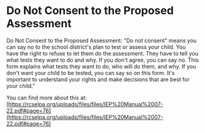 # Do Not Consent to the Proposed Assessment
Do Not Consent to the Proposed Assessment: "Do not consent" means you can say no to the school district's plan to test or assess your child. You have the right to refuse to let them do the assessment. They have to tell you what tests they want to do and why. If you don't agree, you can say no. This form explains what tests they want to do, who will do them, and why. If you don't want your child to be tested, you can say so on this form. It's important to understand your rights and make decisions that are best for your child."

You can find more about this at: [https://rcselpa.org/uploads/files/files/IEP%20Manual%2007-22.pdf#page=76](https://rcselpa.org/uploads/files/files/IEP%20Manual%2007-22.pdf#page=76)
